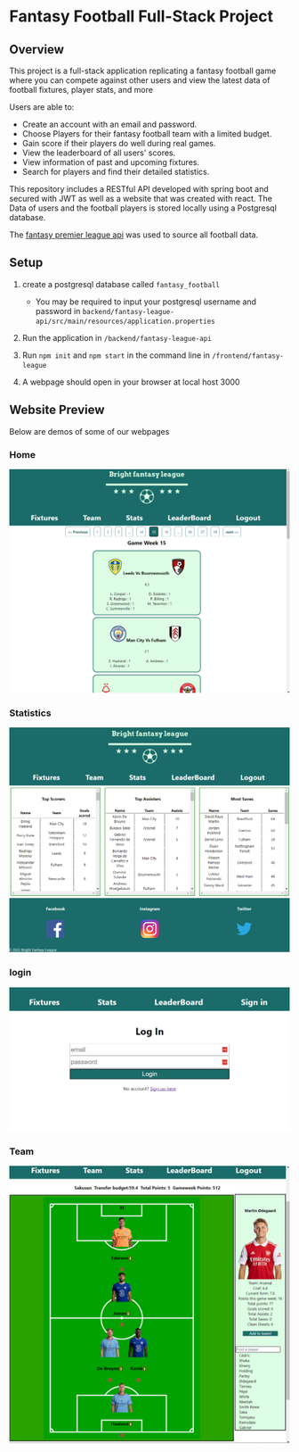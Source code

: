 # Fantasy Football Full-Stack Project

## Overview

This project is a full-stack application replicating a fantasy football game where you can compete against other users and view the latest data of football fixtures, player stats, and more

Users are able to:
* Create an account with an email and password.
* Choose Players for their fantasy football team with a limited budget.
* Gain score if their players do well during real games.
* View the leaderboard of all users' scores.
* View information of past and upcoming fixtures.
* Search for players and find their detailed statistics.

This repository includes a RESTful API developed with spring boot and secured with JWT as well as a website that was created with react.  The Data of users and the football players is stored locally using a Postgresql database.

The [fantasy premier league api](https://fantasy.premierleague.com/api/bootstrap-static/) was used to source all football data.

## Setup

1. create a postgresql database called `fantasy_football`
	* You may be required to input your postgresql username and password in `backend/fantasy-league-api/src/main/resources/application.properties`

2. Run the application in `/backend/fantasy-league-api` 
3. Run `npm init` and `npm start` in the command line in `/frontend/fantasy-league`
4. A webpage should open in your browser at local host 3000


## Website Preview

Below are demos of some of our webpages

### Home 

![homepage](Screenshots/HomePage.png)

### Statistics 

![statistics](Screenshots/statisticsPage.png)


### login 

![statistics](Screenshots/loginPage.png)

### Team 
![statistics](Screenshots/TeamPage.png)
